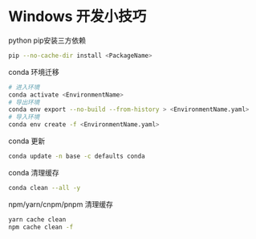 # Windows 开发小技巧

python pip安装三方依赖

```bash
pip --no-cache-dir install <PackageName>
```

conda 环境迁移

```bash
# 进入环境
conda activate <EnvironmentName>
# 导出环境
conda env export --no-build --from-history > <EnvironmentName.yaml>
# 导入环境
conda env create -f <EnvironmentName.yaml>
```

conda 更新

```bash
conda update -n base -c defaults conda
```

conda 清理缓存

```bash
conda clean --all -y
```

npm/yarn/cnpm/pnpm 清理缓存

```bash
yarn cache clean
npm cache clean -f
```


